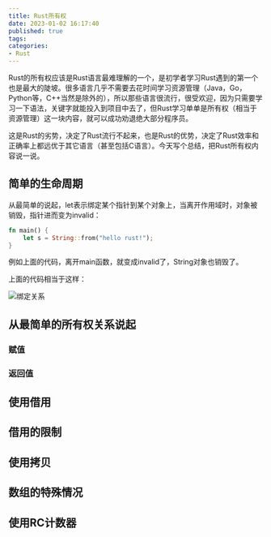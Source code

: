 ```yaml
---
title: Rust所有权
date: 2023-01-02 16:17:40
published: true
tags:
categories:
- Rust
---
```


Rust的所有权应该是Rust语言最难理解的一个，是初学者学习Rust遇到的第一个也是最大的陡坡。很多语言几乎不需要去花时间学习资源管理（Java，Go，Python等，C++当然是除外的），所以那些语言很流行，很受欢迎，因为只需要学习一下语法，关键字就能投入到项目中去了，但Rust学习单单是所有权（相当于资源管理）这一块内容，就可以成功劝退绝大部分程序员。

这是Rust的劣势，决定了Rust流行不起来，也是Rust的优势，决定了Rust效率和正确率上都远优于其它语言（甚至包括C语言）。今天写个总结，把Rust所有权内容说一说。



## 简单的生命周期

从最简单的说起，let表示绑定某个指针到某个对象上，当离开作用域时，对象被销毁，指针进而变为invalid：

```rust
fn main() {
    let s = String::from("hello rust!");
}
```

例如上面的代码，离开main函数，就变成invalid了，String对象也销毁了。

上面的代码相当于这样：

![绑定关系](https://www.jackhuang.cc/svg/rust_所有权.svg)

## 从最简单的所有权关系说起



### 赋值



### 返回值



## 使用借用



## 借用的限制



## 使用拷贝



## 数组的特殊情况



## 使用RC计数器



